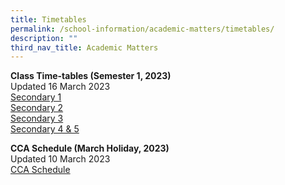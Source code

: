 ```yaml
---
title: Timetables
permalink: /school-information/academic-matters/timetables/
description: ""
third_nav_title: Academic Matters
---
```

**Class Time-tables (Semester 1, 2023)** <br>
Updated 16 March 2023
<br>
[Secondary 1](/files/2023_Sec%201_Term%202_13%20Mar.pdf)<br>
[Secondary 2](/files/2023_Sec%202_Term%202_13%20Mar.pdf)<br>
[Secondary 3](/files/2023_Sec%203_Term%202_13%20Mar.pdf) <br>
[Secondary 4 & 5](/files/2023_Sec%2045_Term%202_13%20Mar.pdf)

**CCA Schedule (March Holiday, 2023)** <br>
Updated 10 March 2023<br>
[CCA Schedule](/files/CCA%20Schedule_March%20Holiday%202023.pdf)